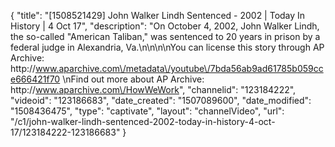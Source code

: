 {
    "title": "[1508521429] John Walker Lindh Sentenced - 2002 | Today In History | 4 Oct 17",
    "description": "On October 4, 2002, John Walker Lindh, the so-called \"American Taliban,\" was sentenced to 20 years in prison by a federal judge in Alexandria, Va.\n\n\n\nYou can license this story through AP Archive: http:\/\/www.aparchive.com\/metadata\/youtube\/7bda56ab9ad61785b059cce666421f70 \nFind out more about AP Archive: http:\/\/www.aparchive.com\/HowWeWork",
    "channelid": "123184222",
    "videoid": "123186683",
    "date_created": "1507089600",
    "date_modified": "1508436475",
    "type": "captivate",
    "layout": "channelVideo",
    "url": "\/c1\/john-walker-lindh-sentenced-2002-today-in-history-4-oct-17\/123184222-123186683"
}